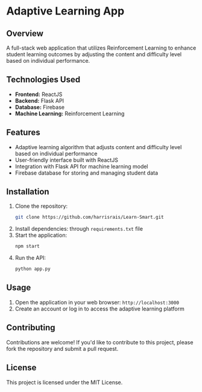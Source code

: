 # Adaptive Learning App

## Overview

A full-stack web application that utilizes Reinforcement Learning to enhance student learning outcomes by adjusting the content and difficulty level based on individual performance.

## Technologies Used

* **Frontend:** ReactJS
* **Backend:** Flask API
* **Database:** Firebase
* **Machine Learning:** Reinforcement Learning

## Features

* Adaptive learning algorithm that adjusts content and difficulty level based on individual performance
* User-friendly interface built with ReactJS
* Integration with Flask API for machine learning model
* Firebase database for storing and managing student data

## Installation

1.  Clone the repository:
    ```bash
    git clone https://github.com/harrisrais/Learn-Smart.git
    ```
2.  Install dependencies: through `requirements.txt` file
3.  Start the application:
    ```bash
    npm start
    ```
4.  Run the API:
    ```bash
    python app.py
    ```

## Usage

1.  Open the application in your web browser: `http://localhost:3000`
2.  Create an account or log in to access the adaptive learning platform

## Contributing

Contributions are welcome! If you'd like to contribute to this project, please fork the repository and submit a pull request.

## License

This project is licensed under the MIT License.
